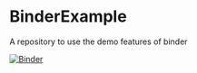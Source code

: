 # BinderExample
A repository to use the demo features of binder

[![Binder](https://mybinder.org/badge_logo.svg)](https://mybinder.org/v2/gh/Sparkling-Phoenix/BinderExample/HEAD)
